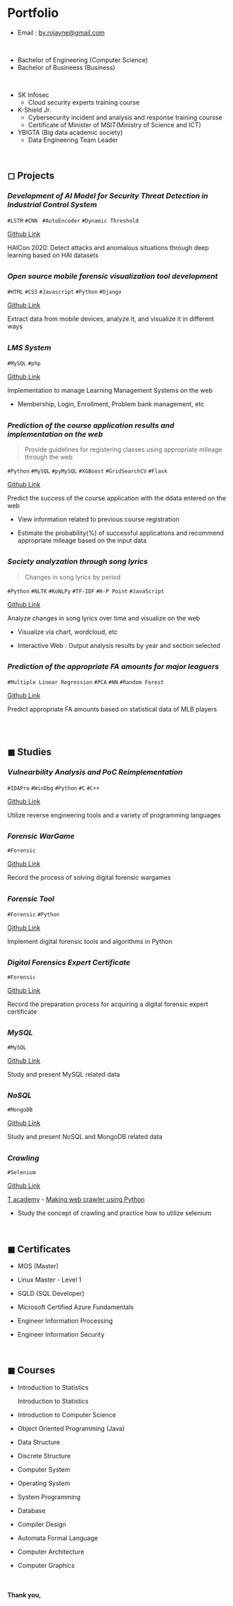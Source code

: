 # Portfolio

- Email : by.rojayne@gmail.com
  
<br>

- Bachelor of Engineering (Computer Science)
- Bachelor of Busineess (Business)

<br>

- SK Infosec
  - Cloud security experts training course
- K-Shield Jr.
  - Cybersecurity incident and analysis and response training coursse
  - Certificate of Minister of MSIT(Ministry of Science and ICT)
- YBIGTA (Big data academic society)
  - Data Engineering Team Leader

<br>

## ◻ Projects

### *Development of AI Model for Security Threat Detection in Industrial Control System*

`#LSTM` `#CNN ` `#AutoEncoder` `#Dynamic Threshold`

[Github Link](https://github.com/by-roj/20_HAISecurity-Detection)

HAICon 2020: Detect attacks and anomalous situations through deep learning based on HAI datasets

##

### *Open source mobile forensic visualization tool development*

`#HTML` `#CSS` `#Javascript` `#Python` `#Django`

[Github Link](https://github.com/by-roj/21_MobileForensic-Tool)

Extract data from mobile devices, analyze it, and visualize it in different ways

##  

### *LMS System*

`#MySQL` `#php`

[Github Link](https://github.com/by-roj/20_HAISecurity-Detection)

Implementation to manage Learning Management Systems on the web

- Membership, Login, Enrollment, Problem bank management, etc

##  

### *Prediction of the course application results and implementation on the web*

> Provide guidelines for registering classes using appropriate mileage through the web

`#Python` `#MySQL` `#pyMySQL` `#XGBoost` `#GridSearchCV` `#Flask`

[Github Link](https://github.com/by-roj/19_CourseRegistration-Prediction)

Predict the success of the course application with the ddata entered on the web

- View information related to previous course registration

- Estimate the probability(%) of successful applications and recommend appropriate mileage based on the input data

##  

### *Society analyzation through song lyrics*

> Changes in song lyrics by period

`#Python` `#NLTK` `#KoNLPy` `#TF-IDF` `#H-P Point` `#JavaScript`

[Github Link](https://github.com/by-roj/19_Lyrics-Analysis)

Analyze changes in song lyrics over time and visualize on the web

- Visualize via chart, wordcloud, etc

- Interactive Web : Output analysis results by year and section selected

##  

### *Prediction of the appropriate FA amounts for major leaguers*

`#Multiple Linear Regression` `#PCA` `#NN` `#Random Forest`

[Github Link](https://github.com/by-roj/19_MLB-Prediction)

Predict appropriate FA amounts based on statistical data of MLB players

## 

<br>

## ◼ Studies

###  *Vulnearbility Analysis and PoC Reimplementation*
`#IDAPro` `#WinDbg` `#Python` `#C` `#C++` 

[Github Link](https://github.com/by-roj/24_Vulnerability-Analysis-and-PoC-Reimplementation)

Utilize reverse engineering tools and a variety of programming languages

##

### *Forensic WarGame*

`#Forensic`

[Github Link](https://github.com/by-roj/20_Forensic-WarGame)

Record the process of solving digital forensic wargames

##  

### *Forensic Tool*

`#Forensic` `#Python`

[Github Link](https://github.com/by-roj/20_Forensic-Tool)

Implement digital forensic tools and algorithms in Python

##  

### *Digital Forensics Expert Certificate*

`#Forensic`

[Github Link](https://github.com/by-roj/20_Forensic-Study)

Record the preparation process for acquiring a digital forensic expert certificate

##  

### *MySQL*

`#MySQL`

[Github Link](https://github.com/by-roj/19_MySQL-Study)

Study and present MySQL related data

##  

### *NoSQL*

`#MongoDB`

[Github Link](https://github.com/by-roj/19_NoSQL-Study)

Study and present NoSQL and MongoDB related data

##  

### *Crawling*

`#Selenium`

[Github Link](https://github.com/by-roj/19_Crawling-Study)

[T academy](https://tacademy.skplanet.com/frontMain.action) - [Making web crawler using Python](https://tacademy.skplanet.com/live/player/onlineLectureDetail.action?seq=133)

- Study the concept of crawling and practice how to utilize selenium

<br>

 ## ◼ Certificates

 - MOS (Master)

 - Linux Master - Level 1
 
 - SQLD (SQL Developer)

 - Microsoft Certified Azure Fundamentals

 - Engineer Information Processing

 - Engineer Information Security

<br>

## ◼ Courses

- Introduction to Statistics

  Introduction to Statistics

- Introduction to Computer Science

- Object Oriented Programming (Java)

- Data Structure

- Discrete Structure

- Computer System

- Operating System

- System Programming

- Database

- Compiler Design

- Automata Formal Language

- Computer Architecture

- Computer Graphics


<br>

#### Thank you,
